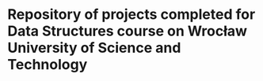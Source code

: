 # Repository of projects completed for Data Structures course on Wrocław University of Science and Technology